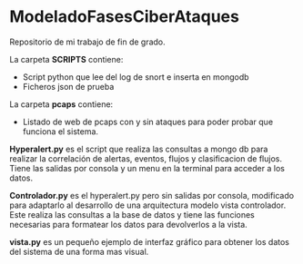 # ModeladoFasesCiberAtaques
Repositorio de mi trabajo de fin de grado.

La carpeta **SCRIPTS** contiene:
   - Script python que lee del log de snort e inserta en mongodb 
   - Ficheros json de prueba
   
La carpeta **pcaps** contiene:
   - Listado de web de pcaps con y sin ataques para poder probar que funciona el sistema.
   
**Hyperalert.py** es el script que realiza las consultas a mongo db para realizar la correlación de alertas, eventos, flujos y clasificacion de flujos. Tiene las salidas por consola y un menu en la terminal para acceder a los datos.

**Controlador.py** es el hyperalert.py pero sin salidas por consola, modificado para adaptarlo al desarrollo de una arquitectura modelo vista controlador. Este realiza las consultas a la base de datos y tiene las funciones necesarias para formatear los datos para devolverlos a la vista.

**vista.py** es un pequeño ejemplo de interfaz gráfico para obtener los datos del sistema de una forma mas visual.
